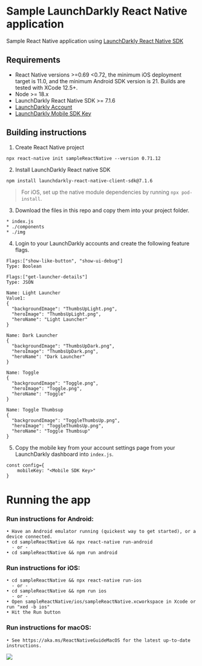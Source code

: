 # Sample LaunchDarkly React Native application
Sample React Native application using [LaunchDarkly React Native SDK](https://docs.launchdarkly.com/sdk/client-side/react/react-native)

## Requirements
* React Native versions >=0.69 <0.72, the minimum iOS deployment target is 11.0, and the minimum Android SDK version is 21. Builds are tested with XCode 12.5+.
* Node >= 18.x
* LaunchDarkly React Native SDK >= 7.1.6
* [LaunchDarkly Account](https://launchdarkly.com/start-trial/)
* [LaunchDarkly Mobile SDK Key ](https://docs.launchdarkly.com/sdk/concepts/client-side-server-side#keys?q=react%20nati)


## Building instructions 
1. Create React Native project 
```
npx react-native init sampleReactNative --version 0.71.12
```

2. Install LaunchDarkly React native SDK

```
npm install launchdarkly-react-native-client-sdk@7.1.6
```

> For iOS, set up the native module dependencies by running `npx pod-install`.



3. Download the files in this repo and copy them into your project folder.

```
* index.js
* ./components
* ./img

```


4. Login to your LaunchDarkly accounts and create the following feature flags.

```
Flags:["show-like-button", "show-ui-debug"]
Type: Boolean
```

```
Flags:["get-launcher-details"]
Type: JSON

Name: Light Launcher
Value1:
{
  "backgroundImage": "ThumbsUpLight.png",
  "heroImage": "ThumbsUpLight.png",
  "heroName": "Light Launcher"
}

Name: Dark Launcher
{
  "backgroundImage": "ThumbsUpDark.png",
  "heroImage": "ThumbsUpDark.png",
  "heroName": "Dark Launcher"
}

Name: Toggle
{
  "backgroundImage": "Toggle.png",
  "heroImage": "Toggle.png",
  "heroName": "Toggle"
}

Name: Toggle Thumbsup
{
  "backgroundImage": "ToggleThumbsUp.png",
  "heroImage": "ToggleThumbsUp.png",
  "heroName": "Toggle Thumbsup"
}
```



5. Copy the mobile key from your account settings page from your LaunchDarkly dashboard into `index.js`.

```
const config={
    mobileKey: "<Mobile SDK Key>"
}
```

# Running the app

  
###  Run instructions for Android:
    • Have an Android emulator running (quickest way to get started), or a device connected.
    • cd sampleReactNative && npx react-native run-android
      - or -
    • cd sampleReactNative && npm run android
  
### Run instructions for iOS:
    • cd sampleReactNative && npx react-native run-ios
      - or -
    • cd sampleReactNative && npm run ios
      - or -
    • Open sampleReactNative/ios/sampleReactNative.xcworkspace in Xcode or run "xed -b ios"
    • Hit the Run button
    
### Run instructions for macOS:
    • See https://aka.ms/ReactNativeGuideMacOS for the latest up-to-date instructions.

![](./img/rn-demo.gif)

